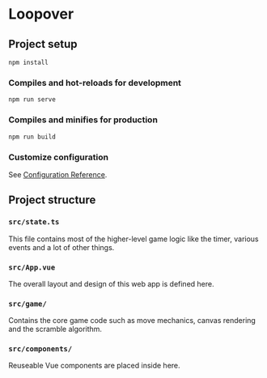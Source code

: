 # Loopover

## Project setup
```
npm install
```

### Compiles and hot-reloads for development
```
npm run serve
```

### Compiles and minifies for production
```
npm run build
```

### Customize configuration
See [Configuration Reference](https://cli.vuejs.org/config/).

## Project structure

### `src/state.ts`

This file contains most of the higher-level game logic like the timer, various events and a lot of other things.

### `src/App.vue`

The overall layout and design of this web app is defined here.

### `src/game/`

Contains the core game code such as move mechanics, canvas rendering and the scramble algorithm.

### `src/components/`

Reuseable Vue components are placed inside here.
